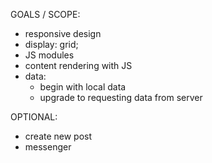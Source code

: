 GOALS / SCOPE:
- responsive design
- display: grid;
- JS modules
- content rendering with JS
- data:
    - begin with local data
    - upgrade to requesting data from server

OPTIONAL:
- create new post
- messenger